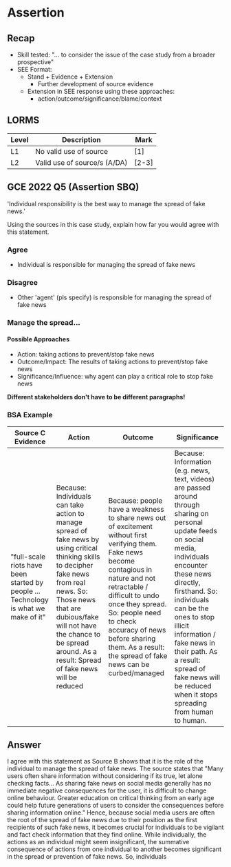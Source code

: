 # Assertion

## Recap

- Skill tested: "... to consider the issue of the case study from a broader prospective"
- SEE Format:
    *   Stand + Evidence + Extension
        + Further development of source evidence
    *   Extension in SEE response using these approaches:
        + action/outcome/significance/blame/context

## LORMS

| Level | Description                  | Mark  |
|-------|------------------------------|-------|
| L1    | No valid use of source       | [1]   |
| L2    | Valid use of source/s (A/DA) | [2-3] |

## GCE 2022 Q5 (Assertion SBQ)

'Individual responsibility is the best way to manage the spread of fake news.'

Using the sources in this case study, explain how far you would agree with this statement.

### Agree

- Individual is responsible for managing the spread of fake news

### Disagree

- Other 'agent' (pls specify) is responsible for managing the spread of fake news

### Manage the spread...

#### Possible Approaches

- Action: taking actions to prevent/stop fake news
- Outcome/Impact: The results of taking actions to prevent/stop fake news
- Significance/Influence: why agent can play a critical role to stop fake news

__Different stakeholders don't have to be different paragraphs!__

### BSA Example

| Source C Evidence                                                                   | Action                                                                                                                                                                                                                                                                         | Outcome                                                                                                                                                                                                                                                                                                                     | Significance                                                                                                                                                                                                                                                                                                                                                                    |
|-------------------------------------------------------------------------------------|--------------------------------------------------------------------------------------------------------------------------------------------------------------------------------------------------------------------------------------------------------------------------------|-----------------------------------------------------------------------------------------------------------------------------------------------------------------------------------------------------------------------------------------------------------------------------------------------------------------------------|---------------------------------------------------------------------------------------------------------------------------------------------------------------------------------------------------------------------------------------------------------------------------------------------------------------------------------------------------------------------------------|
| "full-scale riots have been started by people ... Technology is what we make of it" | Because: Individuals can take action to manage spread of fake news by using critical thinking skills to decipher fake news from real news. So: Those news that are dubious/fake will not have the chance to be spread around. As a result: Spread of fake news will be reduced | Because: people have a weakness to share news out of excitement without first verifying them. Fake news become contagious in nature and not retractable / difficult to undo once they spread. So: people need to check accuracy of news before sharing them. As a result: the spread of fake news can be curbed/managed | Because: Information (e.g. news, text, videos) are passed around through sharing on personal update feeds on social media, individuals encounter these news directly, firsthand. So: individuals can be the ones to stop illicit information / fake news in their path. As a result: spread of fake news will be reduced when it stops spreading from human to human. |

## Answer

I agree with this statement as Source B shows that it is the role of the individual to manage the spread of fake news. The source states that "Many users often share information without considering if its true, let alone checking facts... As sharing fake news on social media generally has no immediate negative consequences for the user, it is difficult to change online behaviour. Greater education on critical thinking from an early age could help future generations of users to consider the consequences before sharing information online." Hence, because social media users are often the root of the spread of fake news due to their position as the first recipients of such fake news, it becomes crucial for individuals to be vigilant and fact check information that they find online. While individually, the actions as an individual might seem insignificant, the summative consequence of actions from one individual to another becomes significant in the spread or prevention of fake news. So, individuals 

